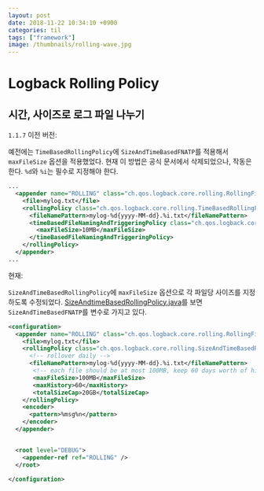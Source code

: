 ```yaml
---
layout: post
date: 2018-11-22 10:34:10 +0900
categories: til
tags: ["framework"]
image: /thumbnails/rolling-wave.jpg
---
```


# Logback Rolling Policy

## 시간, 사이즈로 로그 파일 나누기

`1.1.7` 이전 버전:

예전에는 `TimeBasedRollingPolicy`에 `SizeAndTimeBasedFNATP`를 적용해서 `maxFileSize` 옵션을 적용했었다. 현재 이 방법은 공식 문서에서 삭제되었으나, 작동은 한다. `%d`와 `%i`는 필수로 지정해야 한다.

```xml
...
  <appender name="ROLLING" class="ch.qos.logback.core.rolling.RollingFileAppender">
    <file>mylog.txt</file>
    <rollingPolicy class="ch.qos.logback.core.rolling.TimeBasedRollingPolicy">
      <fileNamePattern>mylog-%d{yyyy-MM-dd}.%i.txt</fileNamePattern>
      <timeBasedFileNamingAndTriggeringPolicy class="ch.qos.logback.core.rolling.SizeAndTimeBasedFNATP">
        <maxFileSize>10MB</maxFileSize>
      </timeBasedFileNamingAndTriggeringPolicy>
    </rollingPolicy>
  </appender>
...
```

현재:

`SizeAndTimeBasedRollingPolicy`에 `maxFileSize` 옵션으로 각 파일당 사이즈를 지정하도록 수정되었다. [SizeAndtimeBasedRollingPolicy.java](https://github.com/qos-ch/logback/blob/master/logback-core/src/main/java/ch/qos/logback/core/rolling/SizeAndTimeBasedRollingPolicy.java)를 보면 `SizeAndTimeBasedFNATP`를 변수로 가지고 있다.

```xml
<configuration>
  <appender name="ROLLING" class="ch.qos.logback.core.rolling.RollingFileAppender">
    <file>mylog.txt</file>
    <rollingPolicy class="ch.qos.logback.core.rolling.SizeAndTimeBasedRollingPolicy">
      <!-- rollover daily -->
      <fileNamePattern>mylog-%d{yyyy-MM-dd}.%i.txt</fileNamePattern>
       <!-- each file should be at most 100MB, keep 60 days worth of history, but at most 20GB -->
       <maxFileSize>100MB</maxFileSize>
       <maxHistory>60</maxHistory>
       <totalSizeCap>20GB</totalSizeCap>
    </rollingPolicy>
    <encoder>
      <pattern>%msg%n</pattern>
    </encoder>
  </appender>


  <root level="DEBUG">
    <appender-ref ref="ROLLING" />
  </root>

</configuration>
```
